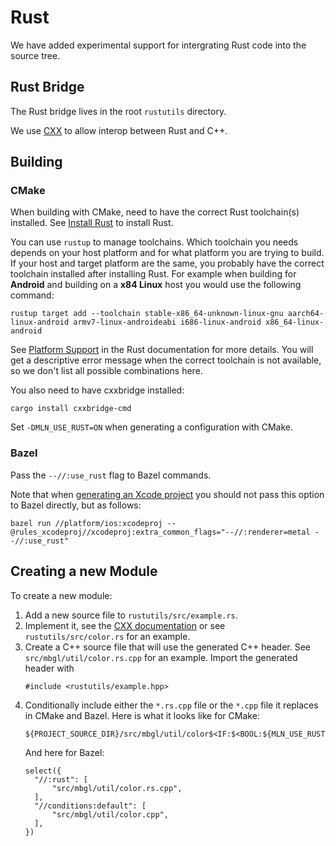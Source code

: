 # Rust

We have added experimental support for intergrating Rust code into the source tree.

## Rust Bridge

The Rust bridge lives in the root `rustutils` directory.

We use [CXX](https://cxx.rs/) to allow interop between Rust and C++.

## Building

### CMake

When building with CMake, need to have the correct Rust toolchain(s) installed. See [Install Rust](https://www.rust-lang.org/tools/install) to install Rust.

You can use `rustup` to manage toolchains. Which toolchain you needs depends on your host platform and for what platform you are trying to build. If your host and target platform are the same, you probably have the correct toolchain installed after installing Rust. For example when building for **Android** and building on a **x84 Linux** host you would use the following command:

```
rustup target add --toolchain stable-x86_64-unknown-linux-gnu aarch64-linux-android armv7-linux-androideabi i686-linux-android x86_64-linux-android
```

See [Platform Support](https://doc.rust-lang.org/nightly/rustc/platform-support.html) in the Rust documentation for more details. You will get a descriptive error message when the correct toolchain is not available, so we don't list all possible combinations here.

You also need to have cxxbridge installed:

```
cargo install cxxbridge-cmd
```

Set `-DMLN_USE_RUST=ON` when generating a configuration with CMake.

### Bazel

Pass the `--//:use_rust` flag to Bazel commands.

Note that when [generating an Xcode project](./ios/README.md) you should not pass this option to Bazel directly, but as follows:

```
bazel run //platform/ios:xcodeproj --@rules_xcodeproj//xcodeproj:extra_common_flags="--//:renderer=metal --//:use_rust"
```

## Creating a new Module

To create a new module:

1. Add a new source file to `rustutils/src/example.rs`.
2. Implement it, see the [CXX documentation](https://cxx.rs/index.html) or see `rustutils/src/color.rs` for an example.
3. Create a C++ source file that will use the generated C++ header. See `src/mbgl/util/color.rs.cpp` for an example. Import the generated header with
    ```
    #include <rustutils/example.hpp>
    ```
4. Conditionally include either the `*.rs.cpp` file or the `*.cpp` file it replaces in CMake and Bazel. Here is what it looks like for CMake:
    ```
    ${PROJECT_SOURCE_DIR}/src/mbgl/util/color$<IF:$<BOOL:${MLN_USE_RUST}>,.rs.cpp,.cpp>
    ```
    And here for Bazel:
    ```
    select({
      "//:rust": [
          "src/mbgl/util/color.rs.cpp",
      ],
      "//conditions:default": [
          "src/mbgl/util/color.cpp",
      ],
    })
    ```